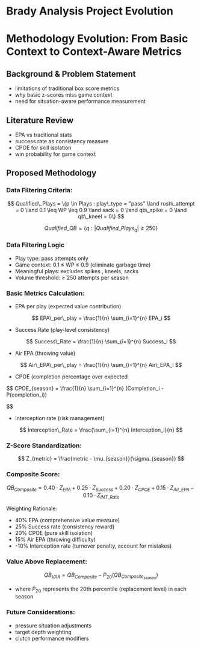 # Brady Analysis Project Evolution

# Methodology Evolution: From Basic Context to Context-Aware Metrics

## Background & Problem Statement

- limitations of traditional box score metrics
- why basic z-scores miss game context
- need for situation-aware performance measurement

## Literature Review

- EPA vs traditional stats
- success rate as consistency measure
- CPOE for skill isolation
- win probability for game context

## Proposed Methodology

### Data Filtering Criteria:

$$
Qualified\_Plays = \{p \in Plays : play\_type = "pass" \land rush\_attempt = 0 \land 0.1 \leq WP \leq 0.9 \land sack = 0 \land qb\_spike = 0 \land qb\_kneel = 0\}
$$

$$
Qualified\_QB = \{q : |Qualified\_Plays_q| \geq 250\}
$$

### Data Filtering Logic

- Play type: pass attempts only
- Game context: 0.1 ≤ WP ≤ 0.9 (eliminate garbage time)
- Meaningful plays: excludes spikes , kneels, sacks
- Volume threshold: ≥ 250 attempts per season

### Basic Metrics Calculation:

- EPA per play (expected value contribution)

$$
EPA\_per\_play = \frac{1}{n} \sum_{i=1}^{n} EPA_i
$$

- Success Rate (play-level consistency)

$$
Success\_Rate = \frac{1}{n} \sum_{i=1}^{n} Success_i
$$

- Air EPA (throwing value)

$$
Air\_EPA\_per\_play = \frac{1}{n} \sum_{i=1}^{n} Air\_EPA_i
$$

- CPOE (completion percentage over expected

$$
CPOE_{season} = \frac{1}{n} \sum_{i=1}^{n} (Completion_i - P(completion_i))

$$

- Interception rate (risk management)

$$
Interception\_Rate = \frac{\sum_{i=1}^{n} Interception_i}{n}
$$

### Z-Score Standardization:

$$
Z_{metric} = \frac{metric - \mu_{season}}{\sigma_{season}}
$$

### Composite Score:

$$
QB_{Composite} = 0.40 \cdot Z_{EPA} + 0.25 \cdot Z_{Success} + 0.20 \cdot Z_{CPOE} + 0.15 \cdot Z_{Air\_EPA} - 0.10 \cdot Z_{INT\_Rate}
$$

Weighting Rationale: 

- 40% EPA (comprehensive value measure)
- 25% Success rate (consistency reward)
- 20% CPOE (pure skill isolation)
- 15% Air EPA (throwing difficulty)
- -10% Interception rate (turnover penalty, account for mistakes)

### Value Above Replacement:

$$
QB_{VAR} = QB_{Composite} - P_{20}(QB_{Composite_{season}})
$$

- where $P_{20} \text{ represents the 20th percentile (replacement level) in each season}$

### Future Considerations:

- pressure situation adjustments
- target depth weighting
- clutch performance modifiers